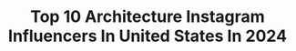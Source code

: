 ---
title: Top 10 Architecture Instagram Influencers In United States In 2024
description: >-
  Find top architecture Instagram influencers in United States in 2024. Most popular hashtags: #architecture #losangeles #home.
platform: Instagram
hits: 3488
text_top: See the most popular Instagram profiles on inBeat.
text_bottom: inBeat aggregates 3488 Instagram influencers like this in United States for you to pitch.
profiles:
  - username: "ooaa_arquitectura"
    fullname: >-
      OOAA - Iker Ochotorena
    bio: >-
      Architecture
    location: "United States"
    followers: 108534
    engagement: 275
    commentsToLikes: 0.005794
    id: ck0vwmpnbuk900i19m2x7vggk
    verified: false
    hashtags: "#ooaa"
  - username: "andrewrafaelkim"
    fullname: >-
      Andrew Kim
    bio: >-
      김현준 • NYC & TX • architecture student • ✞ 📧: akim108@gmail.com new arch vlog out now ⬇️
    location: "United States"
    followers: 149673
    engagement: 1552
    commentsToLikes: 0.004444
    id: cloec8krzlg650j08c0n4akyt
    verified: false
    hashtags: "#architect, #architecturestudent, #hitcny, #jblpartner"
  - username: "samarnesonhome"
    fullname: >-
      sam arneson
    bio: >-
      agent for architecture in california 🌿 • vintage • midcentury • slow living in LA • ↓ love meeting new clients 💌 . team @bryantreichling @midmodagent
    location: "United States"
    followers: 182741
    engagement: 1375
    commentsToLikes: 0.007087
    id: cl6k03rz2jcca0i23wetn8kqt
    verified: false
    hashtags: "#midcentury, #estate, #architecture, #curbappeal"
  - username: "heben__daniel"
    fullname: >-
      Haben Daniel
    bio: >-
      💛❤️‍🔥 architecture📚 2nd @heben_outlines
    location: "United States"
    followers: 70671
    engagement: 1286
    commentsToLikes: 0.009963
    id: cl10uxc6twjgo0i23jo5wausy
    verified: false
    hashtags: ""
  - username: "tristan.norris"
    fullname: >-
      Tristan
    bio: >-
      |TX ✭ | @zoebah22 🩶 UNT Architecture 🦅
    location: "United States"
    followers: 13729
    engagement: 588
    commentsToLikes: 0.035605
    id: ck8wga3b2gzkh0j78ybs21pdd
    verified: false
    hashtags: "#couples, #curls, #famous, #explorepage"
  - username: "heartpatrick"
    fullname: >-
      Patrick
    bio: >-
      📸 Commercial Photographer in Architecture & Interior 🕵🏻‍♂️ Urban Explorer 🇲🇾 Kuala Lumpur, Malaysia ✉️ hello@heartpatrick.com
    location: "United States"
    followers: 78054
    engagement: 366
    commentsToLikes: 0.035563
    id: ck0vzwit8b8hh0i193p0wua26
    verified: false
    hashtags: "#discoverkl, #streetmalaysia, #miniaturefigures, #klcity"
  - username: "weston"
    fullname: >-
      Weston Littlefield
    bio: >-
      📍Los Angeles, California 📬: Weston@AaronKirman.com 🏡 Real Estate | Architecture | Creative Director Founder at @westonjamesgroup
    location: "United States"
    followers: 10778
    engagement: 367
    commentsToLikes: 0.058820
    id: ck5q0kwdq6hmy0i11wqyyay62
    verified: false
    hashtags: ""
  - username: "headlesstechno"
    fullname: >-
      Headless Horseman
    bio: >-
      Otherworldly Sonic Architecture. Inquiries DM. Bookings: chris@elitemm.co.uk
    location: "United States"
    followers: 28262
    engagement: 352
    commentsToLikes: 0.034483
    id: ck55j7u56wglm0i11fwqan2o7
    verified: false
    hashtags: "#livetechno, #headlesshorseman, #music, #headlesstechno"
  - username: "thatjanebird"
    fullname: >-
      Jane D’Angelo
    bio: >-
      🏡 architecture | flowers | travel 💌 inquiries: janevdangelo@gmail.com 👇🏻prints & website
    location: "United States"
    followers: 57374
    engagement: 402
    commentsToLikes: 0.009086
    id: ck0tznidur12t0i19xrnk6r1c
    verified: false
    hashtags: "#acreativedc, #igdc, #thatsdarling, #facadelovers"
  - username: "mpkelley_"
    fullname: >-
      Mike Kelley
    bio: >-
      Architecture photographer 🦦Check out our first festival, Perspective Columbus, via link:
    location: "United States"
    followers: 70832
    engagement: 301
    commentsToLikes: 0.015073
    id: ck5cdj7a9j9l20i11srd2rzf1
    verified: true
    hashtags: "#aviation, #architecture, #architecturephotography, #art"
---